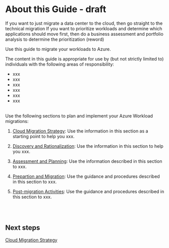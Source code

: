 # About this Guide - draft

If you want to just migrate a data center to the cloud, then go straight to the technical migration
If you want to prioritize workloads and determine which applications should move first, then do a business assessment and portfolio analysis to determine the prioritization (reword)

Use this guide to migrate your workloads to Azure.

The content in this guide is appropriate for use by (but not strictly limited to) individuals with the following areas of responsibility:

- xxx
- xxx
- xxx
- xxx
- xxx
- xxx


<br />
Use the following sections to plan and implement your Azure Workload migrations:

1. [Cloud Migration Strategy](https://github.com/alvarovitta/Workload-Migration/blob/master/1.0-Cloud%20Migration%20Strategy%20.md): Use the information in this section as a starting point to help you xxx.

2. [Discovery and Rationalization](https://github.com/alvarovitta/Workload-Migration/blob/master/2.0-Discovery-and-Rationalization.md): Use the information in this section to help you xxx.

3. [Assessment and Planning](https://github.com/alvarovitta/Workload-Migration/blob/master/3.0-Assessment-and-Planning.md): Use the information described in this section to xxx.

4. [Prepartion and Migration](https://github.com/alvarovitta/Workload-Migration/blob/master/4.0-Target-Preparation-and-Migration.md): Use the guidance and procedures described in this section to xxx.

5. [Post-migration Activities](https://github.com/alvarovitta/Workload-Migration/blob/master/5.0-Post-migration-Activities.md): Use the guidance and procedures described in this section to xxx.

<br />
<br />

## Next steps

[Cloud Migration Strategy](https://github.com/alvarovitta/Workload-Migration/blob/master/1.0-Cloud%20Migration%20Strategy%20.md)
